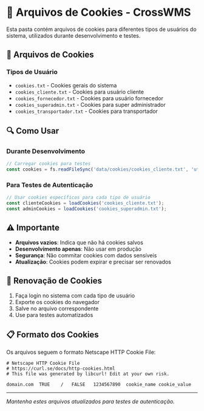 # 🍪 Arquivos de Cookies - CrossWMS

Esta pasta contém arquivos de cookies para diferentes tipos de usuários do sistema, utilizados durante desenvolvimento e testes.

## 📁 Arquivos de Cookies

### Tipos de Usuário
- `cookies.txt` - Cookies gerais do sistema
- `cookies_cliente.txt` - Cookies para usuário cliente
- `cookies_fornecedor.txt` - Cookies para usuário fornecedor
- `cookies_superadmin.txt` - Cookies para super administrador
- `cookies_transportador.txt` - Cookies para transportador

## 🔍 Como Usar

### Durante Desenvolvimento
```javascript
// Carregar cookies para testes
const cookies = fs.readFileSync('data/cookies/cookies_cliente.txt', 'utf8');
```

### Para Testes de Autenticação
```javascript
// Usar cookies específicos para cada tipo de usuário
const clienteCookies = loadCookies('cookies_cliente.txt');
const adminCookies = loadCookies('cookies_superadmin.txt');
```

## ⚠️ Importante

- **Arquivos vazios**: Indica que não há cookies salvos
- **Desenvolvimento apenas**: Não usar em produção
- **Segurança**: Não commitar cookies com dados sensíveis
- **Atualização**: Cookies podem expirar e precisar ser renovados

## 🔄 Renovação de Cookies

1. Faça login no sistema com cada tipo de usuário
2. Exporte os cookies do navegador
3. Salve no arquivo correspondente
4. Use para testes automatizados

## 📋 Formato dos Cookies

Os arquivos seguem o formato Netscape HTTP Cookie File:
```
# Netscape HTTP Cookie File
# https://curl.se/docs/http-cookies.html
# This file was generated by libcurl! Edit at your own risk.

domain.com	TRUE	/	FALSE	1234567890	cookie_name	cookie_value
```

---

*Mantenha estes arquivos atualizados para testes de autenticação.*
